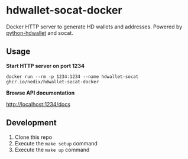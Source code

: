 # hdwallet-socat-docker

Docker HTTP server to generate HD wallets and addresses. Powered by
[python-hdwallet](https://github.com/meherett/python-hdwallet) and socat.

## Usage

**Start HTTP server on port 1234**

```shell
docker run --rm -p 1234:1234 --name hdwallet-socat ghcr.io/nedix/hdwallet-socat-docker
```

**Browse API documentation**

[http://localhost:1234/docs](http://localhost:1234/docs)

## Development

1. Clone this repo
2. Execute the `make setup` command
3. Execute the `make up` command
